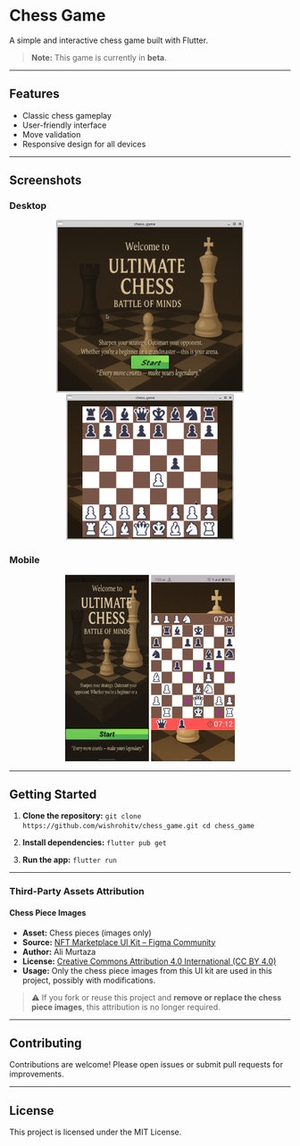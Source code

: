 # Chess Game

A simple and interactive chess game built with Flutter.

> **Note:** This game is currently in **beta**.

---

## Features

- Classic chess gameplay
- User-friendly interface
- Move validation
- Responsive design for all devices

---

## Screenshots

### Desktop

<p align="center">
    <img src="lib/assets/readme/image-1.png" alt="Game Screenshot 1" height="309"/>
    <img src="lib/assets/readme/image.png" alt="Game Screenshot 2" width="300"/>
</p>

### Mobile

<p align="center">
    <img src="lib/assets/readme/mobile-2.jpeg" alt="Mobile Screenshot 1" width="150"/>
    <img src="lib/assets/readme/mobile-1.jpeg" alt="Mobile Screenshot 2" width="150"/>
</p>

---

## Getting Started

1. **Clone the repository:**
        ```
        git clone https://github.com/wishrohitv/chess_game.git
        cd chess_game
        ```

2. **Install dependencies:**
        ```
        flutter pub get
        ```

3. **Run the app:**
        ```
        flutter run
        ```

---

### Third-Party Assets Attribution

#### Chess Piece Images

- **Asset:** Chess pieces (images only)
- **Source:** [NFT Marketplace UI Kit – Figma Community](https://www.figma.com/community/file/971870797656870866)
- **Author:** Ali Murtaza  
- **License:** [Creative Commons Attribution 4.0 International (CC BY 4.0)](https://creativecommons.org/licenses/by/4.0/)  
- **Usage:** Only the chess piece images from this UI kit are used in this project, possibly with modifications.

> ⚠️ If you fork or reuse this project and **remove or replace the chess piece images**, this attribution is no longer required.

---

## Contributing

Contributions are welcome! Please open issues or submit pull requests for improvements.

---

## License

This project is licensed under the MIT License.
